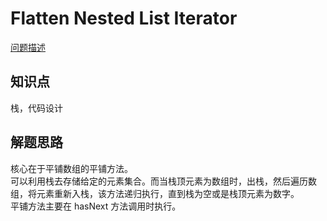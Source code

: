 # Flatten Nested List Iterator

[问题描述](https://leetcode.com/problems/flatten-nested-list-iterator/)

## 知识点

栈，代码设计

## 解题思路

核心在于平铺数组的平铺方法。  
可以利用栈去存储给定的元素集合。而当栈顶元素为数组时，出栈，然后遍历数组，将元素重新入栈，该方法递归执行，直到栈为空或是栈顶元素为数字。  
平铺方法主要在 hasNext 方法调用时执行。
